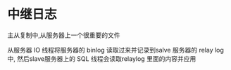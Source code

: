# 中继日志

主从复制中,从服务器上一个很重要的文件

从服务器 IO 线程将服务器的 binlog 读取过来并记录到salve 服务器的 relay log 中, 然后slave服务器上的 SQL 线程会读取relaylog 里面的内容并应用
